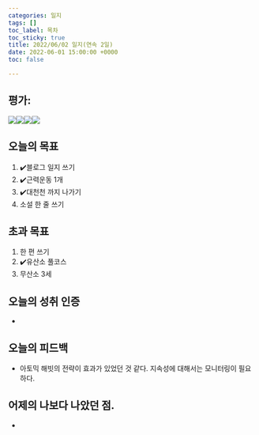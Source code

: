 ```yaml
---
categories: 일지
tags: []
toc_label: 목차
toc_sticky: true
title: 2022/06/02 일지(연속 2일)
date: 2022-06-01 15:00:00 +0000
toc: false

---
```

## 평가:

![](/blog/assets/images/s_rank.webp)![](/blog/assets/images/a_rank.webp)![](/blog/assets/images/b_rank.webp)![](/blog/assets/images/c_rank.webp)

## 오늘의 목표

1. :heavy_check_mark:블로그 일지 쓰기
2. :heavy_check_mark:근력운동 1개
3. :heavy_check_mark:대천천 까지 나가기
4. 소설 한 줄 쓰기

## 초과 목표

1. 한 편 쓰기
2. :heavy_check_mark:유산소 풀코스
3. 무산소 3세

## 오늘의 성취 인증

* 

## 오늘의 피드백

* 아토믹 해빗의 전략이 효과가 있었던 것 같다. 지속성에 대해서는 모니터링이 필요하다.

## 어제의 나보다 나았던 점.

* 
